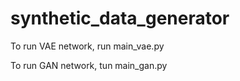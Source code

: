 # synthetic_data_generator

To run VAE network, run main_vae.py

To run GAN network, tun main_gan.py

